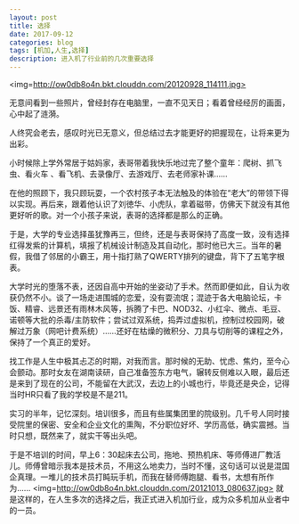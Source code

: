 ```yaml
---
layout: post
title: 选择
date: 2017-09-12
categories: blog
tags: [机加,人生,选择]
description: 进入机了行业前的几次重要选择
---
```


<img=http://ow0db8o4n.bkt.clouddn.com/20120928_114111.jpg>

无意间看到一些照片，曾经封存在电脑里，一直不见天日；看着曾经经厉的画面，心中起了涟漪。

人终究会老去，感叹时光已无意义，但总结过去才能更好的把握现在，让将来更为出彩。

小时候除上学外常居于姑妈家，表哥带着我快乐地过完了整个童年：爬树、抓飞虫、看火车 、看飞机、去录像厅、去游戏厅、去老师家补课……

在他的照顾下，我只顾玩耍，一个农村孩子本无法触及的体验在<q>老大</q>的带领下得以实现。再后来，跟着他认识了刘徳华、小虎队，拿着磁带，仿佛天下就没有其他更好听的歌。对一个小孩子来说，表哥的选择都是那么的正确。

于是，大学的专业选择虽犹豫再三，但终，还是与表哥保持了高度一致，没有选择红得发紫的计算机，填报了机械设计制造及其自动化，那时他已大三。当年的暑假，我借了邻居的小霸王，用十指打熟了QWERTY排列的键盘，背下了五笔字根表。

大学时光的堕落不表，还因自高中开始的坐姿动了手术。然而即便如此，自认为收获仍然不小。谈了一场走进围城的恋爱，没有耍流氓；混迹于各大电脑论坛，卡饭、精睿、远景还有雨林木风等，拆腾了卡巴、NOD32、小红伞、微点、毛豆、诺顿等大批的杀毒/主防软件；尝试过双系统，捣弄过虚拟机，控制过校园网，破解过万象（网吧计费系统）……还好在枯燥的微积分、刀具与切削等的课程之外，保持了一个真正的爱好。

找工作是人生中极其忐忑的时期，对我而言。那时候的无助、忧虑、焦灼，至今心会颤动。那时女友在湖南读研，自己准备签东方电气，辗转反侧难以入眼，最后还是来到了现在的公司，不能留在大武汉，去边上的小城也行，毕竟还是央企，记得当时HR只看了我的学校是不是211。

实习的半年，记忆深刻。培训很多，而且有些属集团里的院级别。几千号人同时接受院里的保密、安全和企业文化的熏陶，不分职位好坏、学历高低，确实震撼。当时只想，既然来了，就实干等出头吧。

于是不培训的时间，早上6：30起床去公司，拖地、预热机床、等师傅进厂教活儿。师傅曾暗示我本是技术员，不用这么地卖力，当时不懂，这句话可以说是混国企真理。一堆儿的技术员打盹玩手机，而我在替师傅跑腿、看书，太想有所作为……
<img=http://ow0db8o4n.bkt.clouddn.com/20121013_080637.jpg>
就是这样的，在人生多次的选择之后，我正式进入机加行业，成为众多机加从业者中的一员。
